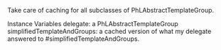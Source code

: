Take care of caching for all subclasses of PhLAbstractTemplateGroup. 

Instance Variables
	delegate:		a PhLAbstractTemplateGroup
	simplifiedTemplateAndGroups:			a cached version of what my delegate answered to #simplifiedTemplateAndGroups.